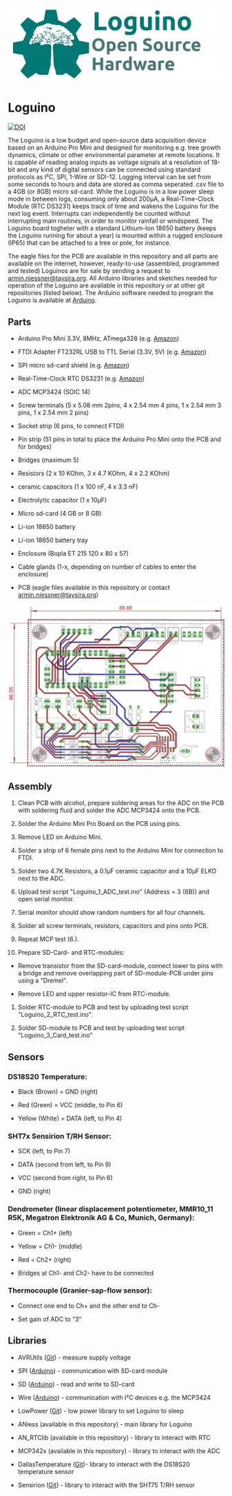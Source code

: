 ![Loguino](Loguino_logo.png "Loguino Open Source Hardware")

# Loguino

[![DOI](https://zenodo.org/badge/182802393.svg)](https://zenodo.org/badge/latestdoi/182802393)

The Loguino is a low budget and open-source data acquisition device based on an Arduino Pro Mini and designed for monitoring e.g. tree growth dynamics, climate or other environmental parameter at remote locations. It is capable of reading analog inputs as voltage signals at a resolution of 18-bit and any kind of digital sensors can be connected using standard protocols as I²C, SPI, 1-Wire or SDI-12. Logging interval can be set from some seconds to hours and data are stored as comma seperated .csv file to a 4GB (or 8GB) micro sd-card. While the Loguino is in a low power sleep mode in between logs, consuming only about 200µA, a Real-Time-Clock Module (RTC DS3231) keeps track of time and wakens the Loguino for the next log event. Interrupts can independently be counted without interrupting main routines, in order to monitor rainfall or windspeed. The Loguino board togheter with a standard Lithium-Ion 18650 battery (keeps the Loguino running for about a year) is mounted within a rugged enclosure (IP65) that can be attached to a tree or pole, for instance.

The eagle files for the PCB are available in this repository and all parts are available on the internet, however, ready-to-use (assembled, programmed and tested) Loguinos are for sale by sending a request to armin.niessner@taysira.org. All Arduino libraries and sketches needed for operation of the Loguino are available in this repository or at other git repositories (listed below). The Arduino software needed to program the Loguino is available at [Arduino](https://www.arduino.cc/).

## Parts

* Arduino Pro Mini 3.3V, 8MHz, ATmega328 (e.g. [Amazon](https://www.amazon.de/gp/product/B078H9RMZY/ref=ppx_yo_dt_b_asin_title_o07_s01?ie=UTF8&psc=1))

* FTDI Adapter FT232RL USB to TTL Serial (3.3V, 5V) (e.g. [Amazon](https://www.amazon.de/AZDelivery-Adapter-FT232RL-Serial-gratis/dp/B01N9RZK6I/ref=sr_1_3?__mk_de_DE=%C3%85M%C3%85%C5%BD%C3%95%C3%91&keywords=FTDI&qid=1555957551&s=computers&sr=1-3))

* SPI micro sd-card shield (e.g. [Amazon](https://www.amazon.de/gp/product/B077MB17JB/ref=ppx_yo_dt_b_asin_title_o07_s00?ie=UTF8&psc=1))

* Real-Time-Clock RTC DS3231 (e.g. [Amazon](https://www.amazon.de/gp/product/B076GP5B94/ref=ppx_yo_dt_b_asin_title_o07_s02?ie=UTF8&psc=1))

* ADC MCP3424 (SOIC 14) 

* Screw terminals (5 x 5.08 mm 2pins, 4 x 2.54 mm 4 pins, 1 x 2.54 mm 3 pins, 1 x 2.54 mm 2 pins)

* Socket strip (6 pins, to connect FTDI)

* Pin strip (51 pins in total to place the Arduino Pro Mini onto the PCB and for bridges)

* Bridges (maximum 5)

* Resistors (2 x 10 KOhm, 3 x 4.7 KOhm, 4 x 2.2 KOhm)

* ceramic capacitors (1 x 100 nF, 4 x 3.3 nF)

* Electrolytic capacitor (1 x 10µF)

* Micro sd-card (4 GB or 8 GB)

* Li-ion 18650 battery

* Li-ion 18650 battery tray

* Enclosure (Bopla ET 215 120 x 80 x 57)

* Cable glands (1-x, depending on number of cables to enter the enclosure)

* PCB (eagle files available in this repository or contact armin.niessner@taysira.org)

![PCB](/PCB/Loguino_Mini.png)

## Assembly

1. Clean PCB with alcohol, prepare soldering areas for the ADC on the PCB with soldering fluid and solder the ADC MCP3424 onto the PCB.

1. Solder the Arduino Mini Pro Board on the PCB using pins.

1. Remove LED on Arduino Mini.

1. Solder a strip of 6 female pins next to the Arduino Mini for connection to FTDI.

1. Solder two 4.7K Resistors, a 0.1µF ceramic capacitor and a 10µF ELKO next to the ADC.

1. Upload test script "Loguino_1_ADC_test.ino" (Address = 3 (6B)) and open serial monitor.

1. Serial monitor should show random numbers for all four channels.

1. Solder all screw terminals, resistors, capacitors and pins onto PCB.

1. Repeat MCP test (6.).

1. Prepare SD-Card- and RTC-modules:

* Remove transistor from the SD-card-module, connect lower to pins with a bridge and remove overlapping part of SD-module-PCB under pins using a "Dremel".

* Remove LED and upper resistor-IC from RTC-module.

1. Solder RTC-module to PCB and test by uploading test script "Loguino_2_RTC_test.ino".

1. Solder SD-module to PCB and test by uploading test script "Loguino_3_Card_test.ino"

## Sensors

### DS18S20 Temperature:

* Black (Brown) = GND (right)

* Red (Green) = VCC (middle, to Pin 6)

* Yellow (White) = DATA (left, to Pin 4)

### SHT7x Sensirion T/RH Sensor:

* SCK (left, to Pin 7)

* DATA (second from left, to Pin 9)

* VCC (second from right, to Pin 6)

* GND (right)

### Dendrometer (linear displacement potentiometer, MMR10_11 R5K, Megatron Elektronik AG & Co, Munich, Germany):

* Green = Ch1+ (left)

* Yellow = Ch1- (middle)

* Red = Ch2+ (right)

* Bridges at Ch1- and Ch2- have to be connected

### Thermocouple (Granier-sap-flow sensor):

* Connect one end to Ch+ and the other end to Ch-

* Set gain of ADC to “3”

## Libraries

* AVRUtils ([Git](https://github.com/SConaway/AVRUtils)) - measure supply voltage

* SPI ([Arduino](https://www.arduino.cc/en/reference/SPI)) - communication with SD-card module

* SD ([Arduino](https://www.arduino.cc/en/Reference/SD)) - read and write to SD-card

* Wire ([Arduino](https://www.arduino.cc/en/reference/wire)) - communication with I²C devices e.g. the MCP3424

* LowPower ([Git](https://github.com/rocketscream/Low-Power)) - low power library to set Loguino to sleep

* ANiess (available in this repository) - main library for Loguino

* AN_RTClib (available in this repository) - library to interact with RTC

* MCP342x (available in this repository) - library to interact with the ADC

* DallasTemperature ([Git](https://github.com/milesburton/Arduino-Temperature-Control-Library))- library to interact with the DS18S20 temperature sensor

* Sensirion ([Git](https://github.com/spease/Sensirion)) - library to interact with the SHT75 T/RH sensor


